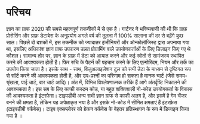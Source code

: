 # परिचय

ज्ञान का ग्राफ 2020 की सबसे महत्वपूर्ण तकनीकों में से एक है। गार्टनर ने भविष्यवाणी की थी कि
ग्राफ़ प्रोसेसिंग और ग्राफ़ डेटाबेस के अनुप्रयोग अगले वर्ष की तुलना में 100% सालाना की दर से बढ़ेंगे
कुछ साल।
पिछले दो दशकों में, इस तकनीक को ज्यादातर इंजीनियरों और ऑन्कोलॉजिस्ट द्वारा अपनाया गया था, इसलिए
अधिकांश ज्ञान ग्राफ उपकरण उन्नत प्रोग्रामिंग वाले उपयोगकर्ताओं के लिए डिज़ाइन किए गए थे
कौशल।
सामान्य तौर पर, ज्ञान के ग्राफ़ में डेटा को आयात करने और कई स्रोतों से सामंजस्य स्थापित करने की आवश्यकता होती है।
फिर रुचि के पैटर्न की पहचान करने के लिए एल्गोरिदम, नियम और तर्क का उपयोग किया जाता है। इसके साथ - साथ,
विज़ुअलाइज़ेशन टूल को सभी डेटा के माध्यम से दृष्टिगत रूप से सॉर्ट करने की आवश्यकता होती है, और उप-प्रश्नों का परिणाम हो सकता है
मानक चार्ट (जैसे समय-श्रृंखला, पाई चार्ट, बार चार्ट आदि)। अंत में, विभिन्न विश्लेषणात्मक तरीके हैं
आगे अंतर्दृष्टि निकालने की आवश्यकता है।
इस सब के लिए काफी कस्टम कोड, या बहुत शक्तिशाली नो-कोड उपयोगकर्ता के विकास की आवश्यकता है
इंटरफेस। टाइपडीबी अन्य सभी ज्ञान ग्राफ से काफी अलग है, और इसमें है
गेम चेंजर बनने की क्षमता है, लेकिन यह अपेक्षाकृत नया है और इसके नो-कोड में सीमित क्षमताएं हैं
इंटरफ़ेस (टाइपडीबी वर्कबेस)।
टाइप एक्सप्लोरर को ग्रेकन वर्कबेस के बेहतर प्रतिस्थापन के रूप में डिजाइन किया गया है ।